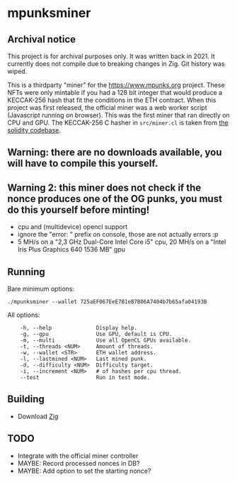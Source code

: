 # mpunksminer

## Archival notice

This project is for archival purposes only. It was written back in 2021. It currently does not compile due to breaking changes in Zig. Git history was wiped.

This is a thirdparty "miner" for the https://www.mpunks.org project. These NFTs were only mintable if you had a 128 bit integer
that would produce a KECCAK-256 hash that fit the conditions in the ETH contract. When this project was first released, the official miner was
a web worker script (Javascript running on browser). This was the first miner that ran directly on CPU and GPU.
The KECCAK-256 C hasher in `src/miner.cl` is taken from [the solidity codebase](https://github.com/ethereum/solidity/blob/develop/libsolutil/Keccak256.cpp).

## Warning: there are no downloads available, you will have to compile this yourself.

## Warning 2: this miner does not check if the nonce produces one of the OG punks, you must do this yourself before minting!

- cpu and (multidevice) opencl support
- ignore the "error: " prefix on console, those are not actually errors :p
- 5 MH/s on a "2,3 GHz Dual-Core Intel Core i5" cpu, 20 MH/s on a "Intel Iris Plus Graphics 640 1536 MB" gpu

## Running

Bare minimum options:

```
./mpunksminer --wallet 725aEF067EeE7B1eB7B06A7404b7b65afa04193B
```

All options:

```
	-h, --help            	Display help.
	-g, --gpu             	Use GPU, default is CPU.
	-m, --multi           	Use all OpenCL GPUs available.
	-t, --threads <NUM>   	Amount of threads.
	-w, --wallet <STR>    	ETH wallet address.
	-l, --lastmined <NUM> 	Last mined punk.
	-d, --difficulty <NUM>	Difficulty target.
	-i, --increment <NUM> 	# of hashes per cpu thread.
	--test	            	Run in test mode.
```

## Building

- Download [Zig](https://ziglang.org/download/)

## TODO

- Integrate with the official miner controller
- MAYBE: Record processed nonces in DB?
- MAYBE: Add option to set the starting nonce?
